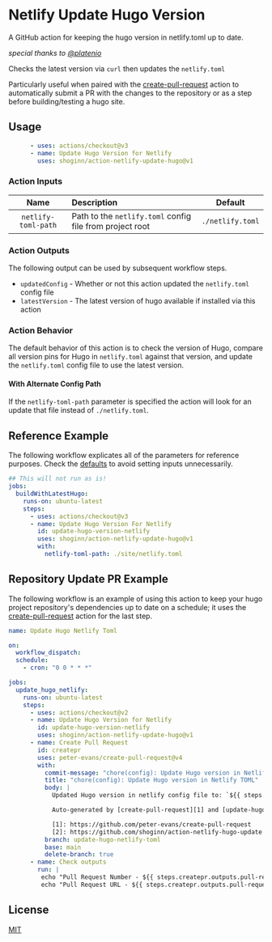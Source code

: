 # Netlify Update Hugo Version

A GitHub action for keeping the hugo version in netlify.toml up to date.

_special thanks to [@platenio](https://github.com/platenio/action-netlify-toml-update-hugo)_

Checks the latest version via `curl` then updates the `netlify.toml`

Particularly useful when paired with the [create-pull-request][1] action to automatically submit a PR with the changes to the repository or as a step before building/testing a hugo site.

## Usage

```yaml
      - uses: actions/checkout@v3
      - name: Update Hugo Version for Netlify
        uses: shoginn/action-netlify-update-hugo@v1
```

### Action Inputs

|        Name         | Description                                              |     Default      |
| :-----------------: | :------------------------------------------------------- | :--------------: |
| `netlify-toml-path` | Path to the `netlify.toml` config file from project root | `./netlify.toml` |

### Action Outputs

The following output can be used by subsequent workflow steps.

- `updatedConfig` - Whether or not this action updated the `netlify.toml` config file
- `latestVersion` - The latest version of hugo available if installed via this action

### Action Behavior

The default behavior of this action is to check the version of Hugo, compare all version pins for Hugo in `netlify.toml` against that version, and update the `netlify.toml` config file to use the latest version.

#### With Alternate Config Path

If the `netlify-toml-path` parameter is specified the action will look for an update that file instead of `./netlify.toml`.

## Reference Example

The following workflow explicates all of the parameters for reference purposes.
Check the [defaults](#action-inputs) to avoid setting inputs unnecessarily.

```yaml
## This will not run as is!
jobs:
  buildWithLatestHugo:
    runs-on: ubuntu-latest
    steps:
      - uses: actions/checkout@v3
      - name: Update Hugo Version For Netlify
        id: update-hugo-version-netlify
        uses: shoginn/action-netlify-update-hugo@v1
        with:
          netlify-toml-path: ./site/netlify.toml
```

## Repository Update PR Example

The following workflow is an example of using this action to keep your hugo project repository's dependencies up to date on a schedule; it uses the [create-pull-request][1] action for the last step.

```yaml
name: Update Hugo Netlify Toml

on:
  workflow_dispatch:
  schedule:
    - cron: "0 0 * * *"

jobs:
  update_hugo_netlify:
    runs-on: ubuntu-latest
    steps:
      - uses: actions/checkout@v2
      - name: Update Hugo Version for Netlify
        id: update-hugo-version-netlify
        uses: shoginn/action-netlify-update-hugo@v1
      - name: Create Pull Request
        id: createpr
        uses: peter-evans/create-pull-request@v4
        with:
          commit-message: "chore(config): Update Hugo version in Netlify TOML"
          title: "chore(config): Update Hugo version in Netlify TOML"
          body: |
            Updated Hugo version in netlify config file to: `${{ steps.update-hugo-version-netlify.outputs.latestVersion }}`

            Auto-generated by [create-pull-request][1] and [update-hugo-netlify-toml][1]

            [1]: https://github.com/peter-evans/create-pull-request
            [2]: https://github.com/shoginn/action-netlify-hugo-update
          branch: update-hugo-netlify-toml
          base: main
          delete-branch: true
      - name: Check outputs
        run: |
         echo "Pull Request Number - ${{ steps.createpr.outputs.pull-request-number }}"
         echo "Pull Request URL - ${{ steps.createpr.outputs.pull-request-url }}"
```

## License

[MIT](LICENSE)

[1]: https://github.com/peter-evans/create-pull-request